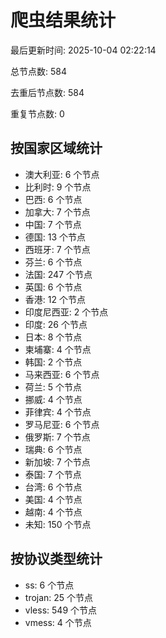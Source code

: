 # 爬虫结果统计

最后更新时间: 2025-10-04 02:22:14

总节点数: 584

去重后节点数: 584

重复节点数: 0

## 按国家区域统计

- 澳大利亚: 6 个节点
- 比利时: 9 个节点
- 巴西: 6 个节点
- 加拿大: 7 个节点
- 中国: 7 个节点
- 德国: 13 个节点
- 西班牙: 7 个节点
- 芬兰: 6 个节点
- 法国: 247 个节点
- 英国: 6 个节点
- 香港: 12 个节点
- 印度尼西亚: 2 个节点
- 印度: 26 个节点
- 日本: 8 个节点
- 柬埔寨: 4 个节点
- 韩国: 2 个节点
- 马来西亚: 6 个节点
- 荷兰: 5 个节点
- 挪威: 4 个节点
- 菲律宾: 4 个节点
- 罗马尼亚: 6 个节点
- 俄罗斯: 7 个节点
- 瑞典: 6 个节点
- 新加坡: 7 个节点
- 泰国: 7 个节点
- 台湾: 6 个节点
- 美国: 4 个节点
- 越南: 4 个节点
- 未知: 150 个节点

## 按协议类型统计

- ss: 6 个节点
- trojan: 25 个节点
- vless: 549 个节点
- vmess: 4 个节点
